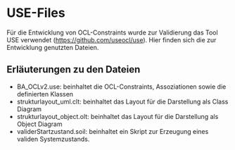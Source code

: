 # USE-Files
Für die Entwicklung von OCL-Constraints wurde zur Validierung das Tool USE verwendet (https://github.com/useocl/use). Hier finden sich die zur Entwicklung genutzten Dateien.

## Erläuterungen zu den Dateien
- BA_OCLv2.use: beinhaltet die OCL-Constraints, Assoziationen sowie die definierten Klassen
- strukturlayout_uml.clt: beinhaltet das Layout für die Darstellung als Class Diagram
- strukturlayout_object.olt: beinhaltet das Layout für die Darstellung als Object Diagram
- validerStartzustand.soil: beinhaltet ein Skript zur Erzeugung eines validen Systemzustands. 